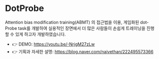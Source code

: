 # DotProbe

Attention bias modification training(ABMT) 의 접근법을 이용, 게임화된 dot-Probe task를 개발하여 실용적인 장면에서 더 많은 사람들이 손쉽게 트레이닝을 진행할 수 있게 하고자 개발하였습니다.

- 👉 DEMO: https://youtu.be/-NrjgM27zLw
- 👉 기획과 자세한 설명: https://blog.naver.com/naivethan/222495573366
